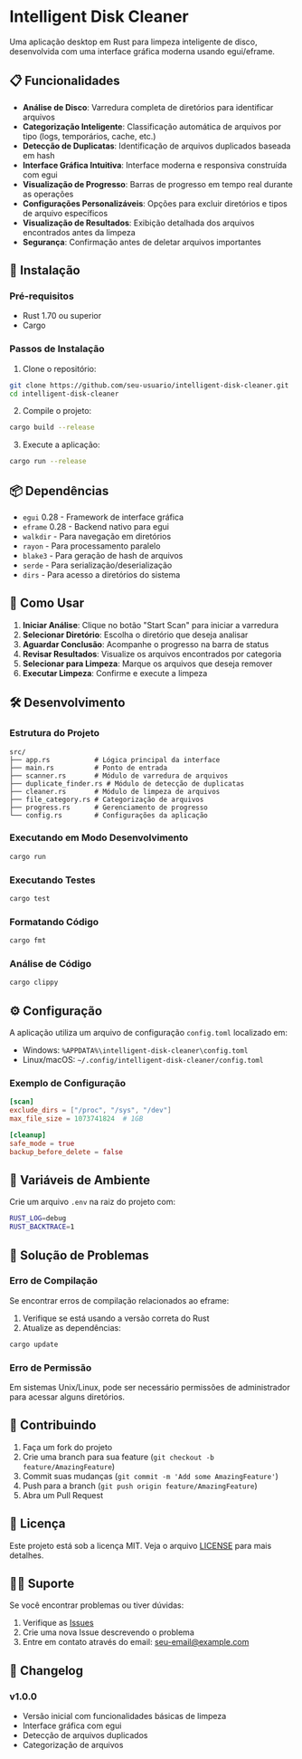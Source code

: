 # Intelligent Disk Cleaner

Uma aplicação desktop em Rust para limpeza inteligente de disco, desenvolvida com uma interface gráfica moderna usando egui/eframe.

## 📋 Funcionalidades

- **Análise de Disco**: Varredura completa de diretórios para identificar arquivos
- **Categorização Inteligente**: Classificação automática de arquivos por tipo (logs, temporários, cache, etc.)
- **Detecção de Duplicatas**: Identificação de arquivos duplicados baseada em hash
- **Interface Gráfica Intuitiva**: Interface moderna e responsiva construída com egui
- **Visualização de Progresso**: Barras de progresso em tempo real durante as operações
- **Configurações Personalizáveis**: Opções para excluir diretórios e tipos de arquivo específicos
- **Visualização de Resultados**: Exibição detalhada dos arquivos encontrados antes da limpeza
- **Segurança**: Confirmação antes de deletar arquivos importantes

## 🚀 Instalação

### Pré-requisitos

- Rust 1.70 ou superior
- Cargo

### Passos de Instalação

1. Clone o repositório:
```bash
git clone https://github.com/seu-usuario/intelligent-disk-cleaner.git
cd intelligent-disk-cleaner
```

2. Compile o projeto:
```bash
cargo build --release
```

3. Execute a aplicação:
```bash
cargo run --release
```

## 📦 Dependências

- `egui` 0.28 - Framework de interface gráfica
- `eframe` 0.28 - Backend nativo para egui
- `walkdir` - Para navegação em diretórios
- `rayon` - Para processamento paralelo
- `blake3` - Para geração de hash de arquivos
- `serde` - Para serialização/deserialização
- `dirs` - Para acesso a diretórios do sistema

## 🎯 Como Usar

1. **Iniciar Análise**: Clique no botão "Start Scan" para iniciar a varredura
2. **Selecionar Diretório**: Escolha o diretório que deseja analisar
3. **Aguardar Conclusão**: Acompanhe o progresso na barra de status
4. **Revisar Resultados**: Visualize os arquivos encontrados por categoria
5. **Selecionar para Limpeza**: Marque os arquivos que deseja remover
6. **Executar Limpeza**: Confirme e execute a limpeza

## 🛠️ Desenvolvimento

### Estrutura do Projeto

```
src/
├── app.rs           # Lógica principal da interface
├── main.rs          # Ponto de entrada
├── scanner.rs       # Módulo de varredura de arquivos
├── duplicate_finder.rs # Módulo de detecção de duplicatas
├── cleaner.rs       # Módulo de limpeza de arquivos
├── file_category.rs # Categorização de arquivos
├── progress.rs      # Gerenciamento de progresso
└── config.rs        # Configurações da aplicação
```

### Executando em Modo Desenvolvimento

```bash
cargo run
```

### Executando Testes

```bash
cargo test
```

### Formatando Código

```bash
cargo fmt
```

### Análise de Código

```bash
cargo clippy
```

## ⚙️ Configuração

A aplicação utiliza um arquivo de configuração `config.toml` localizado em:
- Windows: `%APPDATA%\intelligent-disk-cleaner\config.toml`
- Linux/macOS: `~/.config/intelligent-disk-cleaner/config.toml`

### Exemplo de Configuração

```toml
[scan]
exclude_dirs = ["/proc", "/sys", "/dev"]
max_file_size = 1073741824  # 1GB

[cleanup]
safe_mode = true
backup_before_delete = false
```

## 🔧 Variáveis de Ambiente

Crie um arquivo `.env` na raiz do projeto com:

```bash
RUST_LOG=debug
RUST_BACKTRACE=1
```

## 🐛 Solução de Problemas

### Erro de Compilação

Se encontrar erros de compilação relacionados ao eframe:

1. Verifique se está usando a versão correta do Rust
2. Atualize as dependências:
```bash
cargo update
```

### Erro de Permissão

Em sistemas Unix/Linux, pode ser necessário permissões de administrador para acessar alguns diretórios.

## 🤝 Contribuindo

1. Faça um fork do projeto
2. Crie uma branch para sua feature (`git checkout -b feature/AmazingFeature`)
3. Commit suas mudanças (`git commit -m 'Add some AmazingFeature'`)
4. Push para a branch (`git push origin feature/AmazingFeature`)
5. Abra um Pull Request

## 📄 Licença

Este projeto está sob a licença MIT. Veja o arquivo [LICENSE](LICENSE) para mais detalhes.

## 🙋‍♂️ Suporte

Se você encontrar problemas ou tiver dúvidas:

1. Verifique as [Issues](https://github.com/seu-usuario/intelligent-disk-cleaner/issues)
2. Crie uma nova Issue descrevendo o problema
3. Entre em contato através do email: seu-email@example.com

## 🔄 Changelog

### v1.0.0
- Versão inicial com funcionalidades básicas de limpeza
- Interface gráfica com egui
- Detecção de arquivos duplicados
- Categorização de arquivos